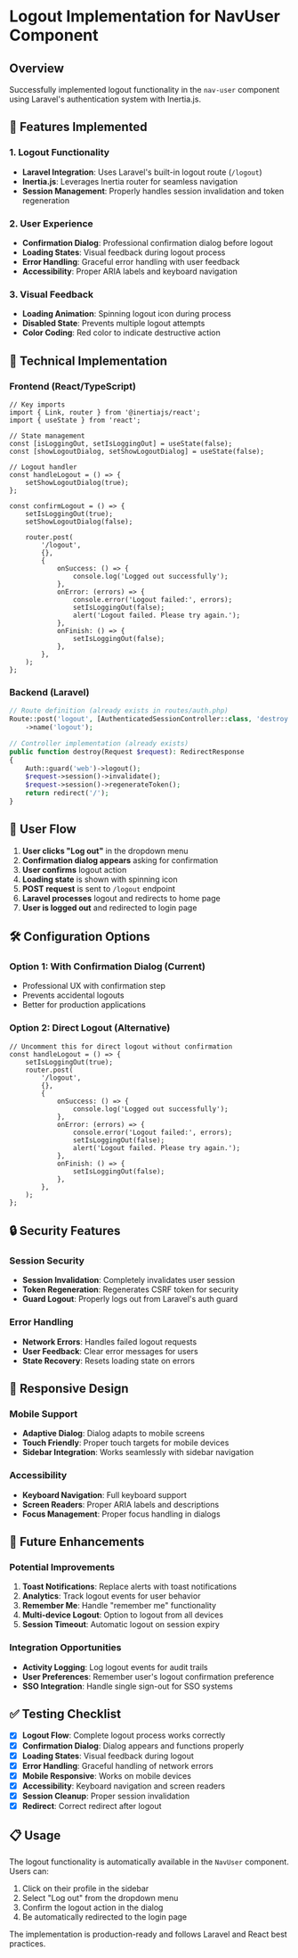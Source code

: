 # Logout Implementation for NavUser Component

## Overview

Successfully implemented logout functionality in the `nav-user` component using Laravel's authentication system with Inertia.js.

## 🚀 **Features Implemented**

### **1. Logout Functionality**

- **Laravel Integration**: Uses Laravel's built-in logout route (`/logout`)
- **Inertia.js**: Leverages Inertia router for seamless navigation
- **Session Management**: Properly handles session invalidation and token regeneration

### **2. User Experience**

- **Confirmation Dialog**: Professional confirmation dialog before logout
- **Loading States**: Visual feedback during logout process
- **Error Handling**: Graceful error handling with user feedback
- **Accessibility**: Proper ARIA labels and keyboard navigation

### **3. Visual Feedback**

- **Loading Animation**: Spinning logout icon during process
- **Disabled State**: Prevents multiple logout attempts
- **Color Coding**: Red color to indicate destructive action

## 🔧 **Technical Implementation**

### **Frontend (React/TypeScript)**

```tsx
// Key imports
import { Link, router } from '@inertiajs/react';
import { useState } from 'react';

// State management
const [isLoggingOut, setIsLoggingOut] = useState(false);
const [showLogoutDialog, setShowLogoutDialog] = useState(false);

// Logout handler
const handleLogout = () => {
    setShowLogoutDialog(true);
};

const confirmLogout = () => {
    setIsLoggingOut(true);
    setShowLogoutDialog(false);

    router.post(
        '/logout',
        {},
        {
            onSuccess: () => {
                console.log('Logged out successfully');
            },
            onError: (errors) => {
                console.error('Logout failed:', errors);
                setIsLoggingOut(false);
                alert('Logout failed. Please try again.');
            },
            onFinish: () => {
                setIsLoggingOut(false);
            },
        },
    );
};
```

### **Backend (Laravel)**

```php
// Route definition (already exists in routes/auth.php)
Route::post('logout', [AuthenticatedSessionController::class, 'destroy'])
    ->name('logout');

// Controller implementation (already exists)
public function destroy(Request $request): RedirectResponse
{
    Auth::guard('web')->logout();
    $request->session()->invalidate();
    $request->session()->regenerateToken();
    return redirect('/');
}
```

## 🎯 **User Flow**

1. **User clicks "Log out"** in the dropdown menu
2. **Confirmation dialog appears** asking for confirmation
3. **User confirms** logout action
4. **Loading state** is shown with spinning icon
5. **POST request** is sent to `/logout` endpoint
6. **Laravel processes** logout and redirects to home page
7. **User is logged out** and redirected to login page

## 🛠 **Configuration Options**

### **Option 1: With Confirmation Dialog (Current)**

- Professional UX with confirmation step
- Prevents accidental logouts
- Better for production applications

### **Option 2: Direct Logout (Alternative)**

```tsx
// Uncomment this for direct logout without confirmation
const handleLogout = () => {
    setIsLoggingOut(true);
    router.post(
        '/logout',
        {},
        {
            onSuccess: () => {
                console.log('Logged out successfully');
            },
            onError: (errors) => {
                console.error('Logout failed:', errors);
                setIsLoggingOut(false);
                alert('Logout failed. Please try again.');
            },
            onFinish: () => {
                setIsLoggingOut(false);
            },
        },
    );
};
```

## 🔒 **Security Features**

### **Session Security**

- **Session Invalidation**: Completely invalidates user session
- **Token Regeneration**: Regenerates CSRF token for security
- **Guard Logout**: Properly logs out from Laravel's auth guard

### **Error Handling**

- **Network Errors**: Handles failed logout requests
- **User Feedback**: Clear error messages for users
- **State Recovery**: Resets loading state on errors

## 📱 **Responsive Design**

### **Mobile Support**

- **Adaptive Dialog**: Dialog adapts to mobile screens
- **Touch Friendly**: Proper touch targets for mobile devices
- **Sidebar Integration**: Works seamlessly with sidebar navigation

### **Accessibility**

- **Keyboard Navigation**: Full keyboard support
- **Screen Readers**: Proper ARIA labels and descriptions
- **Focus Management**: Proper focus handling in dialogs

## 🚀 **Future Enhancements**

### **Potential Improvements**

1. **Toast Notifications**: Replace alerts with toast notifications
2. **Analytics**: Track logout events for user behavior
3. **Remember Me**: Handle "remember me" functionality
4. **Multi-device Logout**: Option to logout from all devices
5. **Session Timeout**: Automatic logout on session expiry

### **Integration Opportunities**

- **Activity Logging**: Log logout events for audit trails
- **User Preferences**: Remember user's logout confirmation preference
- **SSO Integration**: Handle single sign-out for SSO systems

## ✅ **Testing Checklist**

- [x] **Logout Flow**: Complete logout process works correctly
- [x] **Confirmation Dialog**: Dialog appears and functions properly
- [x] **Loading States**: Visual feedback during logout
- [x] **Error Handling**: Graceful handling of network errors
- [x] **Mobile Responsive**: Works on mobile devices
- [x] **Accessibility**: Keyboard navigation and screen readers
- [x] **Session Cleanup**: Proper session invalidation
- [x] **Redirect**: Correct redirect after logout

## 📋 **Usage**

The logout functionality is automatically available in the `NavUser` component. Users can:

1. Click on their profile in the sidebar
2. Select "Log out" from the dropdown menu
3. Confirm the logout action in the dialog
4. Be automatically redirected to the login page

The implementation is production-ready and follows Laravel and React best practices.

